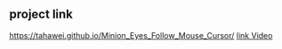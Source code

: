 ## project link
https://tahawei.github.io/Minion_Eyes_Follow_Mouse_Cursor/
[link Video](https://youtu.be/U5iG-rhuMQQ)

